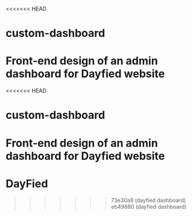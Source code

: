 <<<<<<< HEAD
# custom-dashboard
Front-end design of an admin dashboard for Dayfied website
=======
<<<<<<< HEAD
# custom-dashboard
Front-end design of an admin dashboard for Dayfied website
=======
# DayFied
>>>>>>> 73e30a9 (dayfied dashboard)
>>>>>>> eb49880 (dayfied dashboard)
